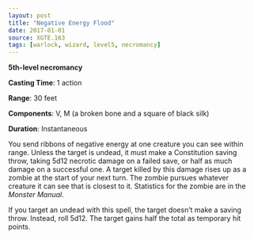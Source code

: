```yaml
---
layout: post
title: "Negative Energy Flood"
date: 2017-01-01
source: XGTE.163
tags: [warlock, wizard, level5, necromancy]
---
```


**5th-level necromancy**

**Casting Time**: 1 action

**Range**: 30 feet

**Components**: V, M (a broken bone and a square of black silk)

**Duration**: Instantaneous

You send ribbons of negative energy at one creature you can see within range. Unless the target is undead, it must make a Constitution saving throw, taking 5d12 necrotic damage on a failed save, or half as much damage on a successful one. A target killed by this damage rises up as a zombie at the start of your next turn. The zombie pursues whatever creature it can see that is closest to it. Statistics for the zombie are in the *Monster Manual*.

If you target an undead with this spell, the target doesn’t make a saving throw. Instead, roll 5d12. The target gains half the total as temporary hit points.
